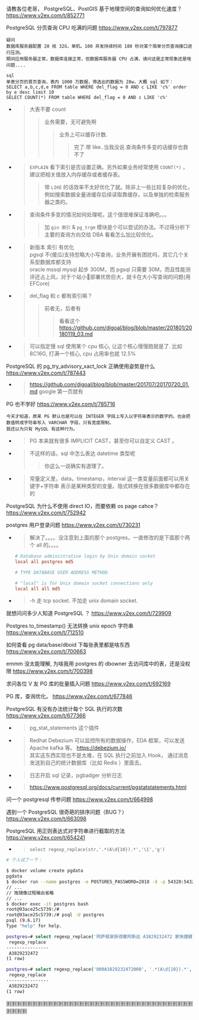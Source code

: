 
请教各位老哥， PostgreSQL、PostGIS 基于地理空间的查询如何优化速度？ https://www.v2ex.com/t/852771

PostgreSQL 分页查询 CPU 吃满的问题 https://www.v2ex.com/t/797877
```console
疑问
数据库服务器配置 20 核 32G，单机。100 并发持续时间 180 秒对某个简单分页查询接口进行压测。
期间应用服务器正常，数据库连接正常，但数据库服务器 CPU 占满，请问这是正常现象还是啥问题....

sql
单表分页的首页查询，表内 1000 万数据，筛选出的数据为 28w，大概 sql 如下：
SELECT a,b,c,d,e FROM table WHERE del_flag = 0 AND c LIKE 'c%' order by e desc limit 10
SELECT COUNT(*) FROM table WHERE del_flag = 0 AND c LIKE 'c%'
```
- > 大表不要 count
  >> 业务需要，无可避免啊
  >>> 业务上可以缓存计数.
  >>>> 完了.带 like..当我没说.查询条件多变的话缓存也救不了
- > `EXPLAIN` 看下索引是否设置正确。另外如果业务经常使用 `COUNT(*)` ，建议把相关值放入内存缓存或者缓存表。
  >> 带 `LIKE` 的话效率不太好优化了就。除非上一些比较复杂的优化，例如搜索数据全量进缓存后续读取靠缓存，以及单独的检索服务器之类的。 
- > 查询条件多变的情况如何处理呢，这个值很难保证准确吧。。。
  >> 加 `gin 索引` & `pg_trgm` 模块是个可以尝试的办法。不过得分析下主要的查询方向交给 DBA 看看怎么加比较优化。
- > 新版本 索引 有优化 <br> pgsql 不(傻瓜)支持忽略大小写查询，业务开展有困扰吗，其它几个关系型数据库都支持 <br> oracle mssql mysql 起步 300M，而 pgsql 只需要 30M，而且性能测评还占上风，对于个站小🐔部署优势巨大，就卡在大小写查询的问题(用 EFCore)
- > del_flag 和 c 都有索引嘛？
  >> 前者无，后者有
  >>> 看看这个 https://github.com/digoal/blog/blob/master/201801/20180119_03.md
- > 可以指定慢 sql 使用某个 cpu 核心, 让这个核心慢慢跑就是了. 比如 8C16G, 打满一个核心, cpu 占用率也就 12.5%

PostgreSQL 的 pg_try_advisory_xact_lock 正确使用姿势是什么 https://www.v2ex.com/t/787443
- > https://github.com/digoal/blog/blob/master/201707/20170720_01.md  google 第一页就有

PG 也不学好 https://www.v2ex.com/t/785716
```console
今天才知道，原来 PG 默认也是可以在 INTEGER 字段上写入以字符串表示的数字的。也会把数值转成字符串写入 VARCHAR 字段，只有宽度限制。
我还以为只有 MySQL 有这种行为。
```
- > PG 本来就有很多 IMPLICIT CAST，甚至你可以自定义 CAST 。
- > 不这样的话，sql 中怎么表达 datetime 类型呢
  >> 你这么一说确实有道理了。
- > 常量定义里，data，timestamp，interval 这一类变量前面都可以用关键字+字符串 表示是某种类型的变量。隐式转换在很多数据库中都存在的

PostgreSQL 为什么不使用 direct IO，而要依赖 os page cahce？ https://www.v2ex.com/t/752942

postgres 用户登录问题 https://www.v2ex.com/t/730231
- > 解决了。。。。没注意到上面的那个 postgres，一直修改的是下面那个两个 all 的。。。。 
  ```conf
  # Database administrative login by Unix domain socket
  local all postgres md5
  
  # TYPE DATABASE USER ADDRESS METHOD
  
  # "local" is for Unix domain socket connections only
  local all all md5
  ```
- > -h 走 tcp socket. 不加走 unix domain socket.

就想问问多少人知道 PostgreSQL ？ https://www.v2ex.com/t/729909

Postgres to_timestamp() 无法转换 unix epoch 字符串 https://www.v2ex.com/t/712510

如何查看 pg data/base/dboid 下每张表里都是啥东西 https://www.v2ex.com/t/700663

emmm 没太能理解, 为啥我用 postgres 的 dbowner 去访问库中的表，还是没权限 https://www.v2ex.com/t/700398

求问各位 V 友 PG 库的批量插入问题 https://www.v2ex.com/t/692169

PG 库，查询优化。 https://www.v2ex.com/t/677846

PostgreSQL 有没有办法统计每个 SQL 执行的次数 https://www.v2ex.com/t/677366
- > pg_stat_statements 这个插件
- > Redhat Debezium 可以监控所有的数据操作，EDA 框架，可以发送 Apache kafka 等。 https://debezium.io/ <br> 其实这东西实现也不是太难，在 SQL 执行之前加入 Hook， 通过消息发送到自己的统计数据库（比如 Redis ）里面去。
- > 日志开启 sql 记录，pgbadger 分析日志
- > https://www.postgresql.org/docs/current/pgstatstatements.html

问一个 postgresql 传参问题 https://www.v2ex.com/t/664998

遇到一个 PostgreSQL 很奇葩的排序问题（BUG？） https://www.v2ex.com/t/663098

PostgreSQL 用正则表达式对字符串进行截取的方法 https://www.v2ex.com/t/654241
- > `select regexp_replace(str,'.*(A\d{10}).*','\1','g')`
```sh
# 个人试了一下：

$ docker volume create pgdata
pgdata
$ docker run --name postgres -e POSTGRES_PASSWORD=2018 -d -p 54320:5432 -v pgdata:/var/lib/postgresql/data postgres:9.6
// ...
// 拖镜像过程输出省略
// ...
$ docker exec -it postgres bash
root@93ace25c5739:/# 
root@93ace25c5739:/# psql -U postgres
psql (9.6.17)
Type "help" for help.

postgres=# select regexp_replace('阿萨框架获得撒阿斯达 A3829232472 家快捷键', '.*(A\d{10}).*', '\1', 'g');
 regexp_replace
----------------
 A3829232472
(1 row)

postgres=# select regexp_replace('000A3829232472000', '.*(A\d{10}).*', '\1', 'g');
 regexp_replace
----------------
 A3829232472
(1 row)
```

:u5272::u5272::u5272::u5272::u5272::u5272::u5272::u5272::u5272::u5272::u5272::u5272::u5272::u5272::u5272::u5272::u5272::u5272::u5272::u5272::u5272::u5272::u5272::u5272::u5272::u5272::u5272::u5272::u5272::u5272::u5272::u5272::u5272::u5272::u5272::u5272::u5272::u5272::u5272::u5272:

